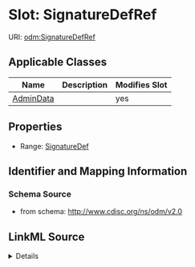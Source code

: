 # Slot: SignatureDefRef

URI: [odm:SignatureDefRef](http://www.cdisc.org/ns/odm/v2.0/SignatureDefRef)



<!-- no inheritance hierarchy -->




## Applicable Classes

| Name | Description | Modifies Slot |
| --- | --- | --- |
[AdminData](AdminData.md) |  |  yes  |







## Properties

* Range: [SignatureDef](SignatureDef.md)





## Identifier and Mapping Information







### Schema Source


* from schema: http://www.cdisc.org/ns/odm/v2.0




## LinkML Source

<details>
```yaml
name: SignatureDefRef
from_schema: http://www.cdisc.org/ns/odm/v2.0
rank: 1000
list_elements_unique: true
alias: SignatureDefRef
domain_of:
- AdminData
range: SignatureDef

```
</details>